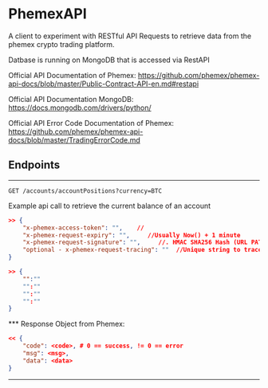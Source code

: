 # PhemexAPI
A client to experiment with RESTful API Requests to retrieve data from the phemex crypto trading platform.

Datbase is running on MongoDB that is accessed via RestAPI

Official API Documentation of Phemex: https://github.com/phemex/phemex-api-docs/blob/master/Public-Contract-API-en.md#restapi

Official API Documentation MongoDB: https://docs.mongodb.com/drivers/python/

Official API Error Code Documentation of Phemex: https://github.com/phemex/phemex-api-docs/blob/master/TradingErrorCode.md

## Endpoints

***

``GET /accounts/accountPositions?currency=BTC``

Example api call to retrieve the current balance of an account

```json header
>> {
    "x-phemex-access-token": "",    //
    "x-phemex-request-expiry": "",     //Usually Now() + 1 minute
    "x-phemex-request-signature": "",     //. HMAC SHA256 Hash (URL PATH + Query String + Expiry + body)
    "optional - x-phemex-request-tracing": ""  //Unique string to trace request (<40 byte)
}
```
```json body
>> {
    "":""
    "":""
    "":""
    "":""
}
```

*** Response Object from Phemex: 
```json
<< {
    "code": <code>, # 0 == success, != 0 == error
    "msg": <msg>,
    "data": <data>
}


```
***
